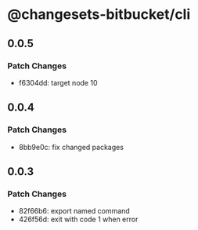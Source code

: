 # @changesets-bitbucket/cli

## 0.0.5

### Patch Changes

- f6304dd: target node 10

## 0.0.4

### Patch Changes

- 8bb9e0c: fix changed packages

## 0.0.3

### Patch Changes

- 82f66b6: export named command
- 426f56d: exit with code 1 when error
